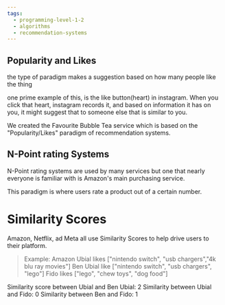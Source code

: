 ```yaml
---
tags:
  - programming-level-1-2
  - algorithms
  - recommendation-systems
---
```

## Popularity and Likes

the type of paradigm makes a suggestion based on how many people like the thing

one prime example of this, is the like button(heart) in instagram. When you click that heart, instagram records it,  and based on information it has on you, it might suggest that to someone else that is similar to you. 

We created the Favourite Bubble Tea service which is based on the "Popularity/Likes" paradigm of recommendation systems. 

## N-Point rating Systems

N-Point rating systems are used by many services but one that nearly everyone is familiar with is Amazon's main purchasing service.

This paradigm is where users rate a product out of a certain number.

# Similarity Scores

Amazon, Netflix, ad Meta all use Similarity Scores to help drive users to their platform.

>Example:  Amazon
> Ubial likes ["nintendo switch", "usb chargers","4k blu ray movies"]
> Ben Ubial like ["nintendo switch", "usb chargers", "lego"]
> Fido likes ["lego", "chew toys", "dog food"]


Similarity score between Ubial and Ben Ubial: 2
Similarity between Ubial and Fido: 0
Similarity between Ben and Fido: 1